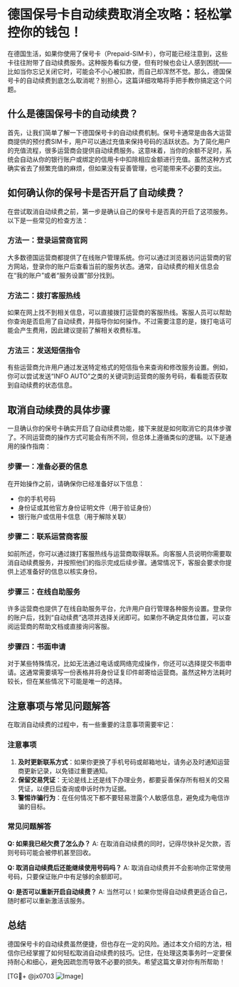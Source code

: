 # 德国保号卡自动续费取消全攻略：轻松掌控你的钱包！

在德国生活，如果你使用了保号卡（Prepaid-SIM卡），你可能已经注意到，这些卡往往附带了自动续费服务。这种服务看似方便，但有时候也会让人感到困扰——比如当你忘记关闭它时，可能会不小心被扣款，而自己却浑然不觉。那么，德国保号卡的自动续费到底怎么取消呢？别担心，这篇详细攻略将手把手教你搞定这个问题。

## 什么是德国保号卡的自动续费？

首先，让我们简单了解一下德国保号卡的自动续费机制。保号卡通常是由各大运营商提供的预付费SIM卡，用户可以通过充值来保持号码的活跃状态。为了简化用户的充值流程，很多运营商会提供自动续费服务。这意味着，当你的余额不足时，系统会自动从你的银行账户或绑定的信用卡中扣除相应金额进行充值。虽然这种方式确实省去了频繁充值的麻烦，但如果没有妥善管理，也可能带来不必要的支出。

## 如何确认你的保号卡是否开启了自动续费？

在尝试取消自动续费之前，第一步是确认自己的保号卡是否真的开启了这项服务。以下是一些常见的检查方法：

### 方法一：登录运营商官网
大多数德国运营商都提供了在线账户管理系统。你可以通过浏览器访问运营商的官方网站，登录你的账户后查看当前的服务状态。通常，自动续费的相关信息会在“我的账户”或者“服务设置”部分找到。

### 方法二：拨打客服热线
如果在网上找不到相关信息，可以直接拨打运营商的客服热线。客服人员可以帮助你查询是否启用了自动续费，并指导你如何操作。不过需要注意的是，拨打电话可能会产生费用，因此建议提前了解相关收费标准。

### 方法三：发送短信指令
有些运营商允许用户通过发送特定格式的短信指令来查询和修改服务设置。例如，你可以尝试发送“INFO AUTO”之类的关键词到运营商的服务号码，看看能否获取到自动续费的状态信息。

## 取消自动续费的具体步骤

一旦确认你的保号卡确实开启了自动续费功能，接下来就是如何取消它的具体步骤了。不同运营商的操作方式可能会有所不同，但总体上遵循类似的逻辑。以下是通用的操作指南：

### 步骤一：准备必要的信息
在开始操作之前，请确保你已经准备好以下信息：
- 你的手机号码
- 身份证或其他官方身份证明文件（用于验证身份）
- 银行账户或信用卡信息（用于解除关联）

### 步骤二：联系运营商客服
如前所述，你可以通过拨打客服热线与运营商取得联系。向客服人员说明你需要取消自动续费服务，并按照他们的指示完成后续步骤。通常情况下，客服会要求你提供上述准备好的信息以核实身份。

### 步骤三：在线自助服务
许多运营商也提供了在线自助服务平台，允许用户自行管理各种服务设置。登录你的账户后，找到“自动续费”选项并选择关闭即可。如果你不确定具体位置，可以查阅运营商的帮助文档或直接询问客服。

### 步骤四：书面申请
对于某些特殊情况，比如无法通过电话或网络完成操作，你还可以选择提交书面申请。这通常需要填写一份表格并将身份证复印件邮寄给运营商。虽然这种方法耗时较长，但在某些情况下可能是唯一的选择。

## 注意事项与常见问题解答

在取消自动续费的过程中，有一些重要的注意事项需要牢记：

### 注意事项
1. **及时更新联系方式**：如果你更换了手机号码或邮箱地址，请务必及时通知运营商更新记录，以免错过重要通知。
2. **保留交易凭证**：无论是线上还是线下办理业务，都要妥善保存所有相关的交易凭证，以便日后查询或申诉时作为证据。
3. **警惕诈骗行为**：在任何情况下都不要轻易泄露个人敏感信息，避免成为电信诈骗的目标。

### 常见问题解答
**Q: 如果我已经欠费了怎么办？**
A: 在取消自动续费的同时，记得尽快补足欠款，否则号码可能会被停机甚至回收。

**Q: 取消自动续费后还能继续使用号码吗？**
A: 取消自动续费并不会影响你正常使用号码，只要保证账户中有足够的余额即可。

**Q: 是否可以重新开启自动续费？**
A: 当然可以！如果你觉得自动续费更适合自己，随时都可以重新激活该服务。

## 总结

德国保号卡的自动续费虽然便捷，但也存在一定的风险。通过本文介绍的方法，相信你已经掌握了如何轻松取消自动续费的技巧。记住，在处理这类事务时一定要保持耐心和细心，避免因疏忽而导致不必要的损失。希望这篇文章对你有所帮助！

[TG💪+ @jx0703 ![Image](https://github.com/user-attachments/assets/dbca1d08-cadb-493c-b0ec-ad6f7a83f270)]